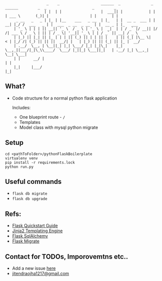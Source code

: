                        _    _                   ______  _              _    ______         _  _                     _         _
                      | |  | |                  |  ___|| |            | |   | ___ \       (_)| |                   | |       | |
         _ __   _   _ | |_ | |__    ___   _ __  | |_   | |  __ _  ___ | | __| |_/ /  ___   _ | |  ___  _ __  _ __  | |  __ _ | |_   ___
        | '_ \ | | | || __|| '_ \  / _ \ | '_ \ |  _|  | | / _` |/ __|| |/ /| ___ \ / _ \ | || | / _ \| '__|| '_ \ | | / _` || __| / _ \
        | |_) || |_| || |_ | | | || (_) || | | || |    | || (_| |\__ \|   < | |_/ /| (_) || || ||  __/| |   | |_) || || (_| || |_ |  __/
        | .__/  \__, | \__||_| |_| \___/ |_| |_|\_|    |_| \__,_||___/|_|\_\\____/  \___/ |_||_| \___||_|   | .__/ |_| \__,_| \__| \___|
        | |      __/ |                                                                                      | |
        |_|     |___/                                                                                       |_|


## What?

- Code structure for a normal python flask application

  Includes:

  - One blueprint route - `/`
  - Templates
  - Model class with mysql python migrate


## Setup

```
cd <pathToFolder>/pythonFlaskBoilerplate
virtualenv venv
pip install -r requirements.lock
python run.py
```

## Useful commands

- `flask db migrate`
- `flask db upgrade`


## Refs:

- [Flask Quickstart Guide](flask.pocoo.org/docs/0.11/quickstart/)
- [Jinja2 Templating Engine](http://jinja.pocoo.org/docs/dev/)
- [Flask SqlAlchemy](http://flask-sqlalchemy.pocoo.org/2.1/quickstart/)
- [Flask Migrate](https://flask-migrate.readthedocs.io/en/latest/)

## Contact for TODOs, Imporovemtns etc..

- Add a new issue [here](https://github.com/jitendra-1217/pythonFlaskBoilerplate/issues/new)
- jitendraojha1217@gmail.com
